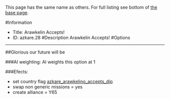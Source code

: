 This page has the same name as others. For full listing see bottom of [the base page](arawkelin_accepts.md).

#Information
 - Title: Arawkelin Accepts!
 - ID: azkare.28
#Description
Arawkelin Accepts!
#Options

___
##Glorious our future will be

###AI weighting:
AI weights this option at 1


###Efects:<ul><li>set country flag [azkare_arawkelino_accepts_dip](../flags/azkare_arawkelino_accepts_dip.md)</li><li>swap non generic missions = yes</li><li>create alliance = Y65</li></ul>
